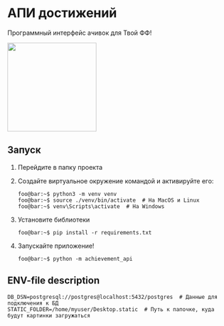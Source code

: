# АПИ достижений

Программный интерфейс ачивок для Твой ФФ!

[<img src="https://cdn.profcomff.com/easycode/easycode.svg" width="200"></img>](https://easycode.profcomff.com/templates/docker-fastapi/workspace?mode=manual&param.Repository+URL=https://github.com/profcomff/achievement-api.git&param.Working+directory=achievement-api)

## Запуск

1. Перейдите в папку проекта

2. Создайте виртуальное окружение командой и активируйте его:
    ```console
    foo@bar:~$ python3 -m venv venv
    foo@bar:~$ source ./venv/bin/activate  # На MacOS и Linux
    foo@bar:~$ venv\Scripts\activate  # На Windows
    ```

3. Установите библиотеки
    ```console
    foo@bar:~$ pip install -r requirements.txt
    ```
4. Запускайте приложение!
    ```console
    foo@bar:~$ python -m achievement_api
    ```

## ENV-file description
```env
DB_DSN=postgresql://postgres@localhost:5432/postgres  # Данные для подключения к БД
STATIC_FOLDER=/home/myuser/Desktop.static  # Путь к папочке, куда будут картинки загружаться
```
